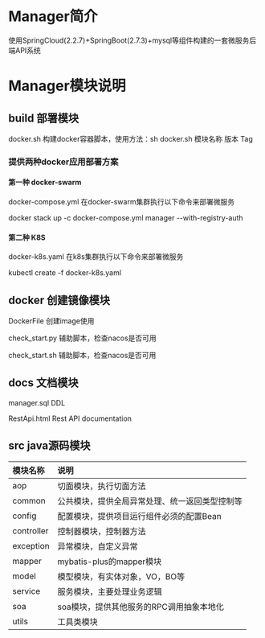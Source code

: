 # Manager简介
使用SpringCloud(2.2.7)+SpringBoot(2.7.3)+mysql等组件构建的一套微服务后端API系统


# Manager模块说明

## build 部署模块
docker.sh 构建docker容器脚本，使用方法：sh docker.sh 模块名称 版本 Tag

### 提供两种docker应用部署方案

#### 第一种 docker-swarm
docker-compose.yml 在docker-swarm集群执行以下命令来部署微服务

docker stack up -c docker-compose.yml manager --with-registry-auth

#### 第二种 K8S
docker-k8s.yaml 在k8s集群执行以下命令来部署微服务

kubectl create -f docker-k8s.yaml


## docker 创建镜像模块
DockerFile      创建image使用

check_start.py  辅助脚本，检查nacos是否可用

check_start.sh  辅助脚本，检查nacos是否可用


## docs 文档模块
manager.sql     DDL

RestApi.html    Rest API documentation


## src  java源码模块

| 模块名称       | 说明          |  
|:-----------|:------------|
| aop        | 切面模块，执行切面方法 | 
| common     | 公共模块，提供全局异常处理、统一返回类型控制等 | 
| config     | 配置模块，提供项目运行组件必须的配置Bean | 
| controller | 控制器模块，控制器方法 | 
| exception  | 异常模块，自定义异常  | 
| mapper     | mybatis-plus的mapper模块 | 
| model      | 模型模块，有实体对象，VO，BO等            | 
| service    | 服务模块，主要处理业务逻辑            | 
| soa        | soa模块，提供其他服务的RPC调用抽象本地化             | 
| utils      | 工具类模块            | 
